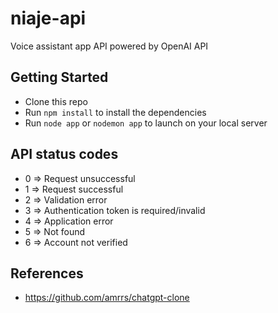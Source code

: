 # niaje-api

Voice assistant app API powered by OpenAI API

## Getting Started

- Clone this repo
- Run `npm install` to install the dependencies
- Run `node app` or `nodemon app` to launch on your local server

## API status codes

- 0 => Request unsuccessful
- 1 => Request successful
- 2 => Validation error
- 3 => Authentication token is required/invalid
- 4 => Application error
- 5 => Not found
- 6 => Account not verified

## References

- https://github.com/amrrs/chatgpt-clone
